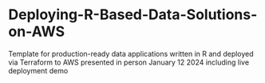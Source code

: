# Deploying-R-Based-Data-Solutions-on-AWS
Template for production-ready data applications written in R and deployed via Terraform to AWS presented in person January 12 2024 including live deployment demo
